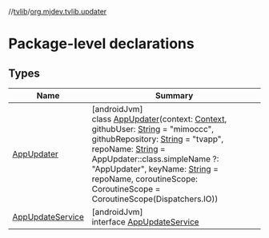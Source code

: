 //[tvlib](../../index.md)/[org.mjdev.tvlib.updater](index.md)

# Package-level declarations

## Types

| Name | Summary |
|---|---|
| [AppUpdater](-app-updater/index.md) | [androidJvm]<br>class [AppUpdater](-app-updater/index.md)(context: [Context](https://developer.android.com/reference/kotlin/android/content/Context.html), githubUser: [String](https://kotlinlang.org/api/latest/jvm/stdlib/kotlin/-string/index.html) = &quot;mimoccc&quot;, githubRepository: [String](https://kotlinlang.org/api/latest/jvm/stdlib/kotlin/-string/index.html) = &quot;tvapp&quot;, repoName: [String](https://kotlinlang.org/api/latest/jvm/stdlib/kotlin/-string/index.html) = AppUpdater::class.simpleName ?: &quot;AppUpdater&quot;, keyName: [String](https://kotlinlang.org/api/latest/jvm/stdlib/kotlin/-string/index.html) = repoName, coroutineScope: CoroutineScope = CoroutineScope(Dispatchers.IO)) |
| [AppUpdateService](-app-update-service/index.md) | [androidJvm]<br>interface [AppUpdateService](-app-update-service/index.md) |
